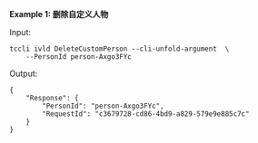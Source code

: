 **Example 1: 删除自定义人物**



Input: 

```
tccli ivld DeleteCustomPerson --cli-unfold-argument  \
    --PersonId person-Axgo3FYc
```

Output: 
```
{
    "Response": {
        "PersonId": "person-Axgo3FYc",
        "RequestId": "c3679728-cd86-4bd9-a829-579e9e885c7c"
    }
}
```

